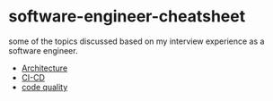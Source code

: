 # software-engineer-cheatsheet

some of the topics discussed based on my interview experience as a software engineer.

- [Architecture](architecture/README.md)
- [CI-CD](ci-cd/README.md)
- [code quality](code-quality/README.md)
